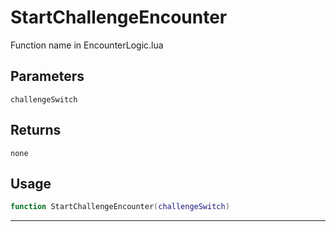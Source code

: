 # StartChallengeEncounter
Function name in EncounterLogic.lua
## Parameters
`challengeSwitch`
## Returns
`none`
## Usage
```lua
function StartChallengeEncounter(challengeSwitch)
```
---
